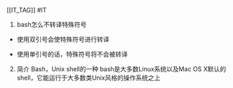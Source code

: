 [[IT_TAG]] #IT 

1. bash怎么不转译特殊符号

- 使用双引号会使特殊符号进行转译

- 使用单引号的话，特殊符号将不会被转译

2. 简介
Bash，Unix shell的一种
bash是大多数Linux系统以及Mac OS X默认的shell，它能运行于大多数类Unix风格的操作系统之上


